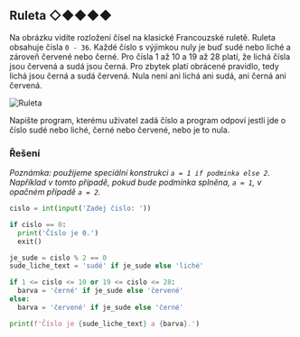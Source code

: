## Ruleta ◇◆◆◆◆

Na obrázku vidíte rozložení čísel na klasické Francouzské ruletě. Ruleta obsahuje čísla `0 - 36`. Každé číslo s výjimkou
nuly je buď sudé nebo liché a zároveň červené nebo černé. Pro čísla 1 až 10 a 19 až 28 platí, že lichá čísla jsou
červená a sudá jsou černá. Pro zbytek platí obrácené pravidlo, tedy lichá jsou černá a sudá červená. Nula není ani lichá
ani sudá, ani černá ani červená.

![Ruleta](https://kodim.cz/cms/assets/kurzy/uvod-do-progr-1/prvni-krucky/podminky/cteni-na-doma/excs%3Eruleta/roulette.png)

Napište program, kterému uživatel zadá číslo a program odpoví jestli jde o číslo sudé nebo liché, černé nebo červené,
nebo je to nula.

### Řešení

*Poznámka: použijeme speciální konstrukci `a = 1 if podminka else 2`.  
Například v tomto případě, pokud bude podmínka splněna, `a = 1`, v opačném případě `a = 2`.*

```python
cislo = int(input('Zadej čislo: '))

if cislo == 0:
  print('Číslo je 0.')
  exit()

je_sude = cislo % 2 == 0
sude_liche_text = 'sudé' if je_sude else 'liché'

if 1 <= cislo <= 10 or 19 <= cislo <= 28:
  barva = 'černé' if je_sude else 'červené'
else:
  barva = 'červené' if je_sude else 'černé'

print(f'Číslo je {sude_liche_text} a {barva}.')
```